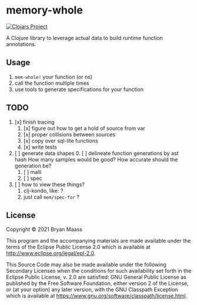 # memory-whole

[![Clojars Project](https://img.shields.io/clojars/v/net.clojars.escherize/memory-whole.svg)](https://clojars.org/net.clojars.escherize/memory-whole)

A Clojure library to leverage actual data to build runtime function annotations.



## Usage

1. `mem-whole!` your function (or ns)
2. call the function multiple times
3. use tools to generate specifications for your function

## TODO

1. [x] finish tracing
   1. [x] figure out how to get a hold of source from var
   2. [x] proper collisions between sources
   3. [x] copy over sql-lite functions
   4. [x] write tests
2. [ ] generate data shapes
   0. [ ] delineate function generations by ast hash
   How many samples would be good? How accurate should the generation be? 
   1. [ ] malli
   2. [ ] spec
3. [ ] how to view these things?
   1. clj-kondo, like:  ?
   2. just call `mem/spec-for` ?

## License

Copyright © 2021 Bryan Maass 

This program and the accompanying materials are made available under the
terms of the Eclipse Public License 2.0 which is available at
http://www.eclipse.org/legal/epl-2.0.

This Source Code may also be made available under the following Secondary
Licenses when the conditions for such availability set forth in the Eclipse
Public License, v. 2.0 are satisfied: GNU General Public License as published by
the Free Software Foundation, either version 2 of the License, or (at your
option) any later version, with the GNU Classpath Exception which is available
at https://www.gnu.org/software/classpath/license.html.

